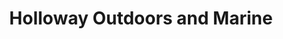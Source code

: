 ---
title: "Holloway Outdoors and Marine"
url: /alexandria/holloway-outdoors-and-marine/
shop: boat
---
